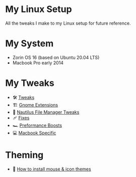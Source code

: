 # My Linux Setup
All the tweaks I make to my Linux setup for future reference.

# My System 
- Zorin OS 16 (based on Ubuntu 20.04 LTS)
- Macbook Pro early 2014

# My Tweaks
- 🛠️ [Tweaks](Tweaks.md)
- 🏗️ [Gnome Extensions](GnomeExtensions.md)
- 📁 [Nautilus File Manager Tweaks](Nautilus.md)
- 🩹 [Fixes](Fixes.md)
- 🏎️ [Preformance Boosts](PreformanceBoosts.md)
- 💻 [Macbook Specific](MacbookSpecific.md)

# Theming
- 🎨 [How to install mouse & icon themes](HowToInstallMouseAndIconThemes.md)
